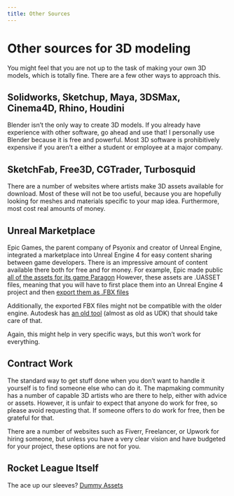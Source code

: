 ```yaml
---
title: Other Sources
---
```

# Other sources for 3D modeling

You might feel that you are not up to the task of making your own 3D models, which is totally fine. There are a few other ways to approach this.

## Solidworks, Sketchup, Maya, 3DSMax, Cinema4D, Rhino, Houdini

Blender isn’t the only way to create 3D models. If you already have experience with other software, go ahead and use that! I personally use Blender because it is free and powerful. Most 3D software is prohibitively expensive if you aren’t a either a student or employee at a major company.

## SketchFab, Free3D, CGTrader, Turbosquid

There are a number of websites where artists make 3D assets available for download. Most of these will not be too useful, because you are hopefully looking for meshes and materials specific to your map idea. Furthermore, most cost real amounts of money.

## Unreal Marketplace
Epic Games, the parent company of Psyonix and creator of Unreal Engine, integrated a marketplace into Unreal Engine 4 for easy content sharing between game developers. There is an impressive amount of content available there both for free and for money. For example, Epic made public [all of the assets for its game Paragon](https://www.unrealengine.com/en-US/paragon)
However, these assets are .UASSET files, meaning that you will have to first place them into an Unreal Engine 4 project and then [export them as .FBX files](https://www.youtube.com/watch?v=k5B7UOAT51E)

Additionally, the exported FBX files might not be compatible with the older engine. Autodesk has [an old tool](https://www.autodesk.com/developer-network/platform-technologies/fbx-converter-archives) (almost as old as UDK) that should take care of that.

Again, this might help in very specific ways, but this won’t work for everything.

## Contract Work
The standard way to get stuff done when you don’t want to handle it yourself is to find someone else who can do it. The mapmaking community has a number of capable 3D artists who are there to help, either with advice or assets. However, it is unfair to expect that anyone do work for free, so please avoid requesting that. If someone offers to do work for free, then be grateful for that.

There are a number of websites such as Fiverr, Freelancer, or Upwork for hiring someone, but unless you have a very clear vision and have budgeted for your project, these options are not for you.

## Rocket League Itself
The ace up our sleeves? [Dummy Assets](../guide/dummy_assets.md)
